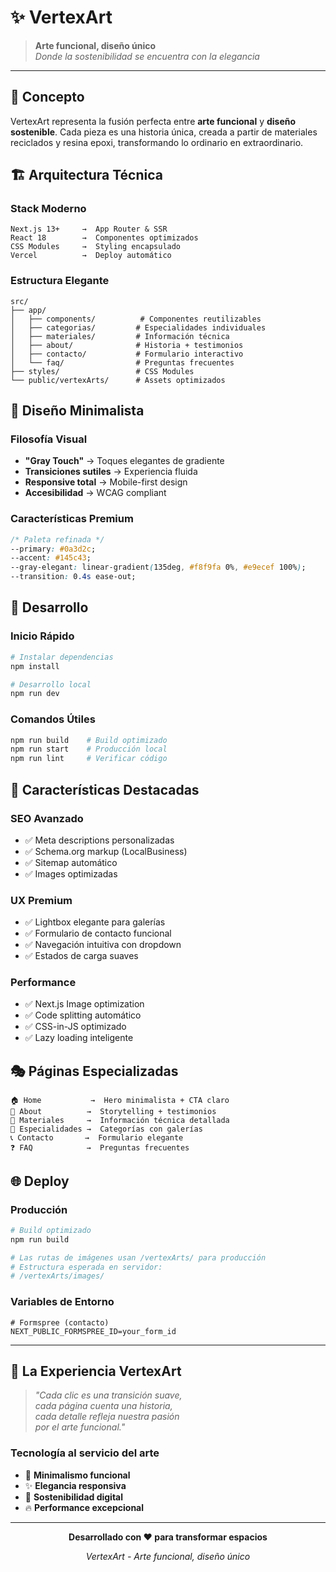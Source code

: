 # ✨ VertexArt

> **Arte funcional, diseño único**  
> *Donde la sostenibilidad se encuentra con la elegancia*

---

## 🎯 **Concepto**

VertexArt representa la fusión perfecta entre **arte funcional** y **diseño sostenible**. Cada pieza es una historia única, creada a partir de materiales reciclados y resina epoxi, transformando lo ordinario en extraordinario.

## 🏗️ **Arquitectura Técnica**

### **Stack Moderno**
```
Next.js 13+     →  App Router & SSR
React 18        →  Componentes optimizados  
CSS Modules     →  Styling encapsulado
Vercel          →  Deploy automático
```

### **Estructura Elegante**
```
src/
├── app/
│   ├── components/          # Componentes reutilizables
│   ├── categorias/         # Especialidades individuales
│   ├── materiales/         # Información técnica
│   ├── about/              # Historia + testimonios
│   ├── contacto/           # Formulario interactivo
│   └── faq/                # Preguntas frecuentes
├── styles/                 # CSS Modules
└── public/vertexArts/      # Assets optimizados
```

## 🎨 **Diseño Minimalista**

### **Filosofía Visual**
- **"Gray Touch"** → Toques elegantes de gradiente
- **Transiciones sutiles** → Experiencia fluida
- **Responsive total** → Mobile-first design
- **Accesibilidad** → WCAG compliant

### **Características Premium**
```css
/* Paleta refinada */
--primary: #0a3d2c;
--accent: #145c43;
--gray-elegant: linear-gradient(135deg, #f8f9fa 0%, #e9ecef 100%);
--transition: 0.4s ease-out;
```

## 🚀 **Desarrollo**

### **Inicio Rápido**
```bash
# Instalar dependencias
npm install

# Desarrollo local
npm run dev
```

### **Comandos Útiles**
```bash
npm run build    # Build optimizado
npm run start    # Producción local
npm run lint     # Verificar código
```

## 🌟 **Características Destacadas**

### **SEO Avanzado**
- ✅ Meta descriptions personalizadas
- ✅ Schema.org markup (LocalBusiness)
- ✅ Sitemap automático
- ✅ Images optimizadas

### **UX Premium**
- ✅ Lightbox elegante para galerías
- ✅ Formulario de contacto funcional
- ✅ Navegación intuitiva con dropdown
- ✅ Estados de carga suaves

### **Performance**
- ✅ Next.js Image optimization
- ✅ Code splitting automático
- ✅ CSS-in-JS optimizado
- ✅ Lazy loading inteligente

## 🎭 **Páginas Especializadas**

```
🏠 Home           →  Hero minimalista + CTA claro
👥 About          →  Storytelling + testimonios
🔧 Materiales     →  Información técnica detallada
🎨 Especialidades →  Categorías con galerías
📞 Contacto       →  Formulario elegante
❓ FAQ            →  Preguntas frecuentes
```

## 🌐 **Deploy**

### **Producción**
```bash
# Build optimizado
npm run build

# Las rutas de imágenes usan /vertexArts/ para producción
# Estructura esperada en servidor:
# /vertexArts/images/
```

### **Variables de Entorno**
```env
# Formspree (contacto)
NEXT_PUBLIC_FORMSPREE_ID=your_form_id
```

---

## 💫 **La Experiencia VertexArt**

> *"Cada clic es una transición suave,  
> cada página cuenta una historia,  
> cada detalle refleja nuestra pasión  
> por el arte funcional."*

### **Tecnología al servicio del arte**
- 🎯 **Minimalismo funcional**
- ✨ **Elegancia responsiva** 
- 🌱 **Sostenibilidad digital**
- 🔥 **Performance excepcional**

---

<div align="center">

**Desarrollado con ❤️ para transformar espacios**

*VertexArt - Arte funcional, diseño único*

</div>
